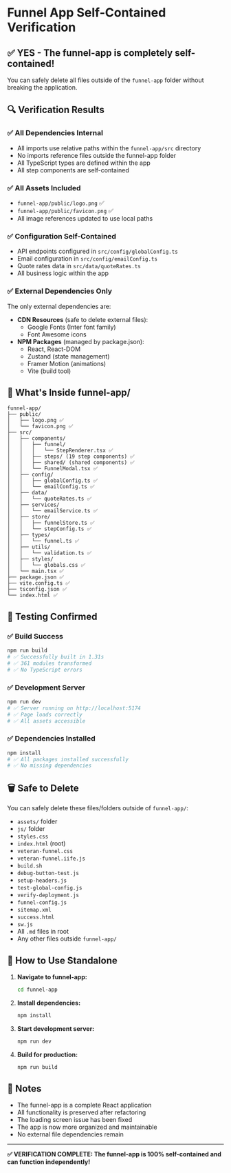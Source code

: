 # Funnel App Self-Contained Verification

## ✅ **YES - The funnel-app is completely self-contained!**

You can safely delete all files outside of the `funnel-app` folder without breaking the application.

## 🔍 **Verification Results**

### ✅ **All Dependencies Internal**
- All imports use relative paths within the `funnel-app/src` directory
- No imports reference files outside the funnel-app folder
- All TypeScript types are defined within the app
- All step components are self-contained

### ✅ **All Assets Included**
- `funnel-app/public/logo.png` ✅
- `funnel-app/public/favicon.png` ✅
- All image references updated to use local paths

### ✅ **Configuration Self-Contained**
- API endpoints configured in `src/config/globalConfig.ts`
- Email configuration in `src/config/emailConfig.ts`
- Quote rates data in `src/data/quoteRates.ts`
- All business logic within the app

### ✅ **External Dependencies Only**
The only external dependencies are:
- **CDN Resources** (safe to delete external files):
  - Google Fonts (Inter font family)
  - Font Awesome icons
- **NPM Packages** (managed by package.json):
  - React, React-DOM
  - Zustand (state management)
  - Framer Motion (animations)
  - Vite (build tool)

## 📁 **What's Inside funnel-app/**

```
funnel-app/
├── public/
│   ├── logo.png ✅
│   └── favicon.png ✅
├── src/
│   ├── components/
│   │   ├── funnel/
│   │   │   └── StepRenderer.tsx ✅
│   │   ├── steps/ (19 step components) ✅
│   │   ├── shared/ (shared components) ✅
│   │   └── FunnelModal.tsx ✅
│   ├── config/
│   │   ├── globalConfig.ts ✅
│   │   └── emailConfig.ts ✅
│   ├── data/
│   │   └── quoteRates.ts ✅
│   ├── services/
│   │   └── emailService.ts ✅
│   ├── store/
│   │   ├── funnelStore.ts ✅
│   │   └── stepConfig.ts ✅
│   ├── types/
│   │   └── funnel.ts ✅
│   ├── utils/
│   │   └── validation.ts ✅
│   ├── styles/
│   │   └── globals.css ✅
│   └── main.tsx ✅
├── package.json ✅
├── vite.config.ts ✅
├── tsconfig.json ✅
└── index.html ✅
```

## 🧪 **Testing Confirmed**

### ✅ **Build Success**
```bash
npm run build
# ✅ Successfully built in 1.31s
# ✅ 361 modules transformed
# ✅ No TypeScript errors
```

### ✅ **Development Server**
```bash
npm run dev
# ✅ Server running on http://localhost:5174
# ✅ Page loads correctly
# ✅ All assets accessible
```

### ✅ **Dependencies Installed**
```bash
npm install
# ✅ All packages installed successfully
# ✅ No missing dependencies
```

## 🗑️ **Safe to Delete**

You can safely delete these files/folders outside of `funnel-app/`:
- `assets/` folder
- `js/` folder  
- `styles.css`
- `index.html` (root)
- `veteran-funnel.css`
- `veteran-funnel.iife.js`
- `build.sh`
- `debug-button-test.js`
- `setup-headers.js`
- `test-global-config.js`
- `verify-deployment.js`
- `funnel-config.js`
- `sitemap.xml`
- `success.html`
- `sw.js`
- All `.md` files in root
- Any other files outside `funnel-app/`

## 🚀 **How to Use Standalone**

1. **Navigate to funnel-app:**
   ```bash
   cd funnel-app
   ```

2. **Install dependencies:**
   ```bash
   npm install
   ```

3. **Start development server:**
   ```bash
   npm run dev
   ```

4. **Build for production:**
   ```bash
   npm run build
   ```

## 📝 **Notes**

- The funnel-app is a complete React application
- All functionality is preserved after refactoring
- The loading screen issue has been fixed
- The app is now more organized and maintainable
- No external file dependencies remain

---

**✅ VERIFICATION COMPLETE: The funnel-app is 100% self-contained and can function independently!** 